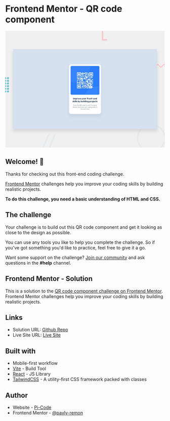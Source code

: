 # Frontend Mentor - QR code component

![Design preview for the QR code component coding challenge](./design/desktop-preview.jpg)

## Welcome! 👋

Thanks for checking out this front-end coding challenge.

[Frontend Mentor](https://www.frontendmentor.io) challenges help you improve your coding skills by building realistic projects.

**To do this challenge, you need a basic understanding of HTML and CSS.**

## The challenge

Your challenge is to build out this QR code component and get it looking as close to the design as possible.

You can use any tools you like to help you complete the challenge. So if you've got something you'd like to practice, feel free to give it a go.

Want some support on the challenge? [Join our community](https://www.frontendmentor.io/community) and ask questions in the **#help** channel.

## Frontend Mentor - Solution

This is a solution to the [QR code component challenge on Frontend Mentor](https://www.frontendmentor.io/challenges/qr-code-component-iux_sIO_H). Frontend Mentor challenges help you improve your coding skills by building realistic projects. 


## Links

- Solution URL: [Github Repo](https://github.com/pavly-remon/qr-code-component-challenge)
- Live Site URL: [Live Site](https://pavly-remon.github.io/qr-code-component-challenge/)


## Built with

- Mobile-first workflow
- [Vite](https://vitejs.dev/) - Build Tool
- [React](https://reactjs.org/) - JS Library
- [TailwindCSS](https://tailwindcss.com/) - A utility-first CSS framework packed with classes



## Author

- Website - [Pi-Code](https://pi-code.vercel.app/)
- Frontend Mentor - [@pavly-remon](https://www.frontendmentor.io/profile/pavly-remon)




